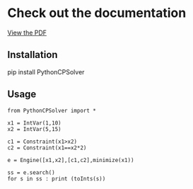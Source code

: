 # Check out the documentation

[View the PDF](https://drive.google.com/file/d/1gRh-pOGc-uszRlNpsD0_x2uHuYQN9rTa/view?usp=sharing)

## Installation
pip install PythonCPSolver

## Usage

```
from PythonCPSolver import *

x1 = IntVar(1,10)
x2 = IntVar(5,15)

c1 = Constraint(x1>x2)
c2 = Constraint(x1==x2*2)

e = Engine([x1,x2],[c1,c2],minimize(x1))

ss = e.search()
for s in ss : print (toInts(s))
```